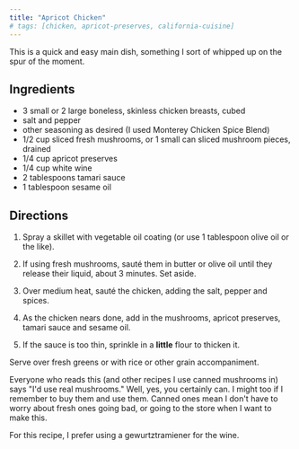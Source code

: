 ```yaml
---
title: "Apricot Chicken"
# tags: [chicken, apricot-preserves, california-cuisine]
---
```

This is a quick and easy main dish, something I sort of whipped up on
the spur of the moment.


## Ingredients

* 3 small or 2 large boneless, skinless chicken breasts, cubed
* salt and pepper
* other seasoning as desired (I used Monterey Chicken Spice Blend)
* 1/2 cup sliced fresh mushrooms, or 1 small can sliced mushroom pieces, drained
* 1/4 cup apricot preserves
* 1/4 cup white wine
* 2 tablespoons tamari sauce
* 1 tablespoon sesame oil


## Directions

1.  Spray a skillet with vegetable oil coating (or use 1 tablespoon olive oil or the like).

1.  If using fresh mushrooms, saut&eacute; them in butter or olive oil until they release their liquid, about 3 minutes. Set aside.

1.  Over medium heat, sauté the chicken, adding the salt, pepper and spices.

1.  As the chicken nears done, add in the mushrooms, apricot preserves, tamari sauce and sesame oil.

1.  If the sauce is too thin, sprinkle in a **little** flour to thicken it.

Serve over fresh greens or with rice or other grain accompaniment.

Everyone who reads this (and other recipes I use canned mushrooms in)
says "I'd use real mushrooms." Well, yes, you certainly can. I might
too if I remember to buy them and use them. Canned ones mean I don't
have to worry about fresh ones going bad, or going to the store when I
want to make this.

For this recipe, I prefer using a gewurtztramiener for the wine.
